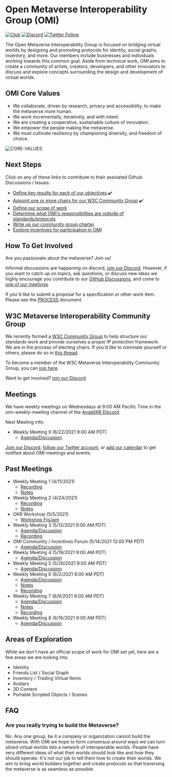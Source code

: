 # Open Metaverse Interoperability Group (OMI)
[![Club](https://img.shields.io/badge/project%20type-club-ff69b4)](https://project-types.github.io/#club)
[![Discord](https://img.shields.io/discord/770382203782692945?label=Discord&logo=Discord)](https://discord.gg/NJtT9grz5E)
[![Twitter Follow](https://img.shields.io/twitter/follow/open_metaverse)](https://twitter.com/open_metaverse)

The Open Metaverse Interoperability Group is focused on bridging virtual worlds by designing and promoting protocols for identity, social graphs, inventory, and more. Our members include businesses and individuals working towards this common goal. Aside from technical work, OMI aims to create a community of artists, creators, developers, and other innovators to discuss and explore concepts surrounding the design and development of virtual worlds.

## OMI Core Values

- We collaborate, driven by research, privacy and accessibility, to make the metaverse more human.
- We work incrementally, iteratively, and with intent. 
- We are creating a cooperative, sustainable culture of innovation. 
- We empower the people making the metaverse.
- We must cultivate resiliency by championing diversity, and freedom of choice.

![CORE-VALUES](https://user-images.githubusercontent.com/63426722/119735871-f871d880-be4a-11eb-9594-8bf8d00c0c72.png)


## Next Steps

Click on any of these links to contribute to their assoiated Github Discussions / Issues:

- [Define key results for each of our objectives](https://github.com/omigroup/OMI/discussions/10) ✔️
- [Appoint one or more chairs for our W3C Community Group](https://github.com/omigroup/OMI/discussions/17) ✔️
- [Define our scope of work](https://github.com/omigroup/OMI/discussions/28)
- [Determine what OMI's responsibilities are outside of standards/protocols](https://github.com/omigroup/OMI/discussions/31)
- [Write up our community group charter](https://github.com/omigroup/OMI/discussions/30)
- [Explore incentives for participation in OMI](https://github.com/omigroup/OMI/discussions/32)

## How To Get Involved

Are you passionate about the metaverse? Join us! 

Informal discussions are happening on discord, [join our Discord](https://discord.gg/NJtT9grz5E). However, if you want to catch up on topics, ask questions, or discuss new ideas we highly encourage you contribute to our [GitHub Discussions](https://github.com/omigroup/OMI/discussions), and come to [one of our meetings](#meetings).

If you'd like to submit a proposal for a specification or other work item. Please see the [PROCESS](./PROCESS) document.

## W3C Metaverse Interoperability Community Group

We recently formed a [W3C Community Group](https://www.w3.org/community/about/) to help structure our standards work and provide ourselves a proper IP protection framework. We are in the process of electing chairs. If you'd like to nominate yourself or others, please do so in [this thread](https://github.com/omigroup/OMI/discussions/17).

To become a member of the W3C Metaverse Interoperability Community Group, you can [join here](https://www.w3.org/community/metaverse-interop/).

Want to get involved? [join our Discord](https://discord.gg/NJtT9grz5E)

## Meetings

We have weekly meetings on Wednesdays at 9:00 AM Pacific Time in the omi-weekly-meeting channel of the [AngellXR Discord](https://discord.gg/NJtT9grz5E).

Next Meeting info:

- Weekly Meeting 9 (6/22/2021 9:00 AM PDT)
  - [Agenda/Discussion](https://github.com/omigroup/OMI/discussions/51)

[Join our Discord](https://discord.gg/NJtT9grz5E), [follow our Twitter account](https://twitter.com/open_metaverse), or [add our calendar](https://calendar.google.com/calendar/u/1?cid=Y18wZHB1Z2Y5ZjgzZXE0cWVrbWI2b21xYmptZ0Bncm91cC5jYWxlbmRhci5nb29nbGUuY29t) to get notified about OMI meetings and events.

## Past Meetings

- Weekly Meeting 1 (4/11/2021)
  - [Recording](https://www.youtube.com/watch?v=x3mFHxv9CNQ)
  - [Notes](https://hackmd.io/@XR/omi-1)
- Weekly Meeting 2 (4/24/2021)
  - [Recording](https://www.youtube.com/watch?v=dX8mWYJXXVc)
  - [Notes](https://hackmd.io/X-PXFWupQOm2frqAccgybA)
- OKR Workshop (5/5/2021)
  - [Workshop FigJam](https://www.figma.com/file/HcSUQRYUHjTcVyGIA0fu1u/OMi-OKR-Workshop-Part-II?node-id=281%3A610)
- Weekly Meeting 3 (5/12/2021 9:00 AM PDT)
  - [Agenda/Discussion](https://github.com/omigroup/OMI/discussions/27)
  - [Recording](https://www.youtube.com/watch?v=UYg5Tz_eHls)
- OMI Community / Incentives Forum (5/14/2021 12:00 PM PDT)
  - [Agenda/Discussion](https://github.com/omigroup/OMI/discussions/35)
- Weekly Meeting 4 (5/19/2021 9:00 AM PDT)
  - [Agenda/Discussion](https://github.com/omigroup/OMI/discussions/34)
- Weekly Meeting 5 (5/26/2021 9:00 AM PDT)
  - [Agenda/Discussion](https://github.com/omigroup/OMI/discussions/38)
- Weekly Meeting 6 (6/2/2021 9:00 AM PDT)
  - [Agenda/Discussion](https://github.com/omigroup/OMI/discussions/41)
  - [Notes](https://hackmd.io/@robertlong/omi-meeting-6)
  - [Recording](https://www.youtube.com/watch?v=YXPhfOybq4o)
- Weekly Meeting 7 (6/9/2021 9:00 AM PDT)
  - [Agenda/Discussion](https://github.com/omigroup/OMI/discussions/43)
  - [Notes](https://hackmd.io/@robertlong/omi-meeting-7)
  - [Recording](https://www.youtube.com/watch?v=wNQhgzhRdBU)
- Weekly Meeting 8 (6/16/2021 9:00 AM PDT)
  - [Agenda/Discussion](https://github.com/omigroup/OMI/discussions/46)

## Areas of Exploration

While we don't have an official scope of work for OMI set yet, here are a few areas we are looking into.

- Identity
- Friends List / Social Graph
- Inventory / Trading Virtual Items
- Avatars
- 3D Content
- Portable Scripted Objects / Scenes

## FAQ

### Are you really trying to build the Metaverse?

No. Any one group, be it a company or organization cannot build the metaverse. With OMI we hope to form consensus around ways we can turn siloed virtual worlds into a network of interoperable worlds. People have very different ideas of what their worlds should look like and how they should operate. It's not our job to tell them how to create their worlds. We aim to bring world builders together and create protocols so that traversing the metaverse is as seamless as possible.

